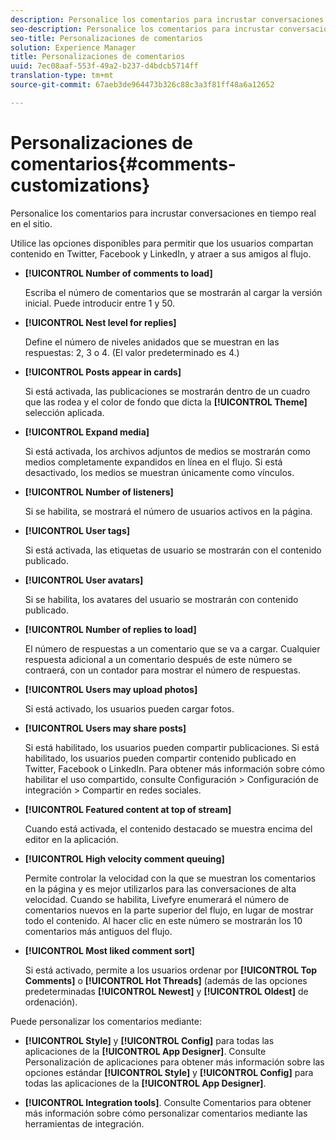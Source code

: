 ```yaml
---
description: Personalice los comentarios para incrustar conversaciones en tiempo real en el sitio.
seo-description: Personalice los comentarios para incrustar conversaciones en tiempo real en el sitio.
seo-title: Personalizaciones de comentarios
solution: Experience Manager
title: Personalizaciones de comentarios
uuid: 7ec08aaf-553f-49a2-b237-d4bdcb5714ff
translation-type: tm+mt
source-git-commit: 67aeb3de964473b326c88c3a3f81ff48a6a12652

---
```



# Personalizaciones de comentarios{#comments-customizations}

Personalice los comentarios para incrustar conversaciones en tiempo real en el sitio.



Utilice las opciones disponibles para permitir que los usuarios compartan contenido en Twitter, Facebook y LinkedIn, y atraer a sus amigos al flujo.

* **[!UICONTROL Number of comments to load]**

   Escriba el número de comentarios que se mostrarán al cargar la versión inicial. Puede introducir entre 1 y 50.

* **[!UICONTROL Nest level for replies]**

   Define el número de niveles anidados que se muestran en las respuestas: 2, 3 o 4. (El valor predeterminado es 4.)

* **[!UICONTROL Posts appear in cards]**

   Si está activada, las publicaciones se mostrarán dentro de un cuadro que las rodea y el color de fondo que dicta la **[!UICONTROL Theme]** selección aplicada.

* **[!UICONTROL Expand media]**

   Si está activada, los archivos adjuntos de medios se mostrarán como medios completamente expandidos en línea en el flujo. Si está desactivado, los medios se muestran únicamente como vínculos.

* **[!UICONTROL Number of listeners]**

   Si se habilita, se mostrará el número de usuarios activos en la página.

* **[!UICONTROL User tags]**

   Si está activada, las etiquetas de usuario se mostrarán con el contenido publicado.

* **[!UICONTROL User avatars]**

   Si se habilita, los avatares del usuario se mostrarán con contenido publicado.

* **[!UICONTROL Number of replies to load]**

   El número de respuestas a un comentario que se va a cargar. Cualquier respuesta adicional a un comentario después de este número se contraerá, con un contador para mostrar el número de respuestas.

* **[!UICONTROL Users may upload photos]**

   Si está activado, los usuarios pueden cargar fotos.

* **[!UICONTROL Users may share posts]**

   Si está habilitado, los usuarios pueden compartir publicaciones. Si está habilitado, los usuarios pueden compartir contenido publicado en Twitter, Facebook o LinkedIn. Para obtener más información sobre cómo habilitar el uso compartido, consulte Configuración &gt; Configuración de integración &gt; Compartir en redes sociales.

* **[!UICONTROL Featured content at top of stream]**

   Cuando está activada, el contenido destacado se muestra encima del editor en la aplicación.

* **[!UICONTROL High velocity comment queuing]**

   Permite controlar la velocidad con la que se muestran los comentarios en la página y es mejor utilizarlos para las conversaciones de alta velocidad. Cuando se habilita, Livefyre enumerará el número de comentarios nuevos en la parte superior del flujo, en lugar de mostrar todo el contenido. Al hacer clic en este número se mostrarán los 10 comentarios más antiguos del flujo.

* **[!UICONTROL Most liked comment sort]**

   Si está activado, permite a los usuarios ordenar por **[!UICONTROL Top Comments]** o **[!UICONTROL Hot Threads]** (además de las opciones predeterminadas **[!UICONTROL Newest]** y **[!UICONTROL Oldest]** de ordenación).

Puede personalizar los comentarios mediante:

* **[!UICONTROL Style]** y **[!UICONTROL Config]** para todas las aplicaciones de la **[!UICONTROL App Designer]**. Consulte Personalización de aplicaciones para obtener más información sobre las opciones estándar **[!UICONTROL Style]** y **[!UICONTROL Config]** para todas las aplicaciones de la **[!UICONTROL App Designer]**.

* **[!UICONTROL Integration tools]**. Consulte Comentarios para obtener más información sobre cómo personalizar comentarios mediante las herramientas de integración.


